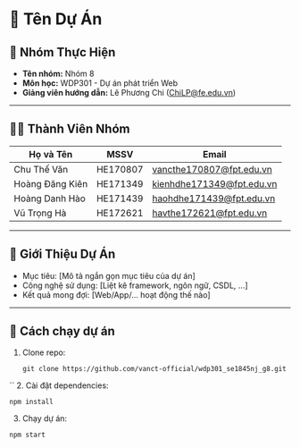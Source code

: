 # 📌 Tên Dự Án

## 👥 Nhóm Thực Hiện
- **Tên nhóm:** Nhóm 8
- **Môn học:** WDP301 - Dự án phát triển Web
- **Giảng viên hướng dẫn:** Lê Phương Chi (ChiLP@fe.edu.vn) 

---

## 👨‍💻 Thành Viên Nhóm

| Họ và Tên       | MSSV      | Email                  |
|-----------------|-----------|------------------------|
| Chu Thế Văn    | HE170807 | vancthe170807@fpt.edu.vn |
| Hoàng Đăng Kiên      | HE171349 | kienhdhe171349@fpt.edu.vn   |
| Hoàng Danh Hào        | HE171439 | haohdhe171439@fpt.edu.vn     |
| Vũ Trọng Hà      | HE172621 | havthe172621@fpt.edu.vn   |

---

## 📖 Giới Thiệu Dự Án
- Mục tiêu: [Mô tả ngắn gọn mục tiêu của dự án]  
- Công nghệ sử dụng: [Liệt kê framework, ngôn ngữ, CSDL, ...]  
- Kết quả mong đợi: [Web/App/... hoạt động thế nào]  

---

## 🚀 Cách chạy dự án
1. Clone repo:
   ```
   git clone https://github.com/vanct-official/wdp301_se1845nj_g8.git
  ``
2. Cài đặt dependencies:
```
npm install
```
3. Chạy dự án:
```
npm start
```
